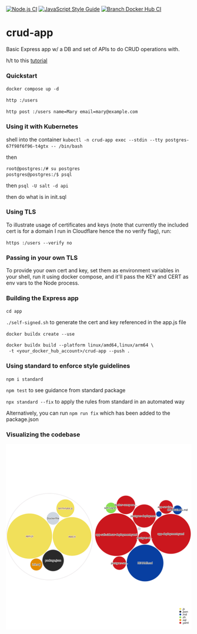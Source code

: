 [![Node.js CI](https://github.com/aaronhmiller/crud-app/actions/workflows/ci-test.yaml/badge.svg)](https://github.com/aaronhmiller/crud-app/actions/workflows/ci-test.yaml) [![JavaScript Style Guide](https://img.shields.io/badge/code_style-standard-brightgreen.svg)](https://standardjs.com)
[![Branch Docker Hub CI](https://github.com/aaronhmiller/crud-app/actions/workflows/branch-build-push.yaml/badge.svg)](https://github.com/aaronhmiller/crud-app/actions/workflows/branch-build-push.yaml)

# crud-app
Basic Express app w/ a DB and set of APIs to do CRUD operations with.

h/t to this [tutorial](https://blog.logrocket.com/nodejs-expressjs-postgresql-crud-rest-api-example/)

### Quickstart

`docker compose up -d`

`http :/users`

`http post :/users name=Mary email=mary@example.com`

### Using it with Kubernetes

shell into the container
`kubectl -n crud-app exec --stdin --tty postgres-67f98f6f96-t4gtx -- /bin/bash`

then
```
root@postgres:/# su postgres
postgres@postgres:/$ psql
```
then
`psql -U salt -d api`

then do what is in init.sql

### Using TLS

To illustrate usage of certificates and keys (note that currently the included cert is for a domain I run in Cloudflare hence the no verify flag), run:

`https :/users --verify no`

### Passing in your own TLS
To provide your own cert and key, set them as environment variables in your shell, run it using docker compose, and it'll pass the KEY and CERT as env vars to the Node process.

### Building the Express app

`cd app`

`./self-signed.sh` to generate the cert and key referenced in the app.js file

`docker buildx create --use`

```
docker buildx build --platform linux/amd64,linux/arm64 \
 -t <your_docker_hub_account>/crud-app --push .
```

### Using standard to enforce style guidelines

`npm i standard`

`npm test` to see guidance from standard package

`npx standard --fix` to apply the rules from standard in an automated way 

Alternatively, you can run `npm run fix` which has been added to the package.json

### Visualizing the codebase

![Visualization of the codebase](https://github.com/aaronhmiller/crud-app/blob/diagram/diagram.svg?raw=true)
